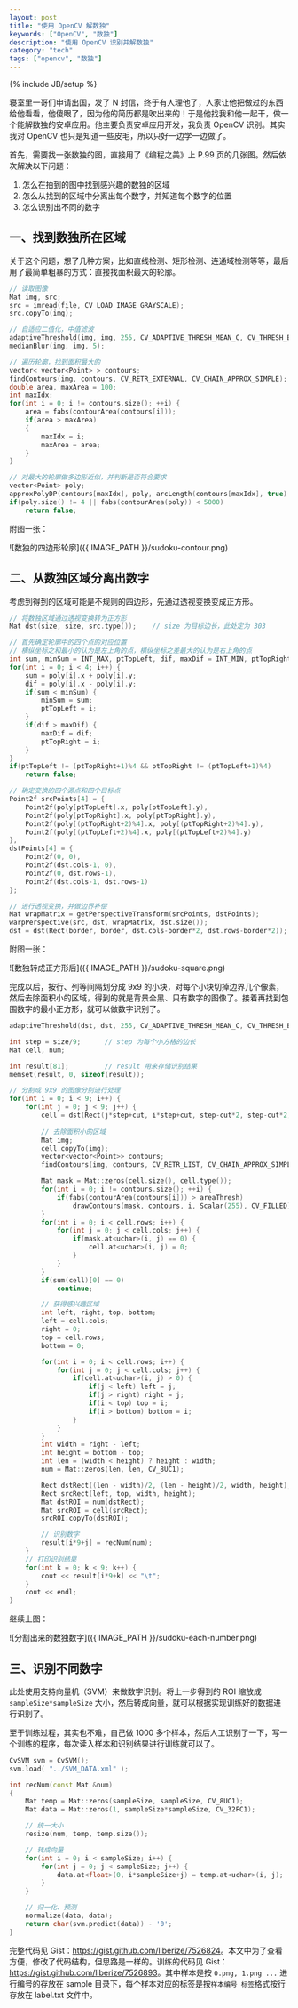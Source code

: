 ```yaml
---
layout: post
title: "使用 OpenCV 解数独"
keywords: ["OpenCV", "数独"]
description: "使用 OpenCV 识别并解数独"
category: "tech"
tags: ["opencv", "数独"]
---
```

{% include JB/setup %}

寝室里一哥们申请出国，发了 N 封信，终于有人理他了，人家让他把做过的东西给他看看，他傻眼了，因为他的简历都是吹出来的！于是他找我和他一起干，做一个能解数独的安卓应用。他主要负责安卓应用开发，我负责 OpenCV 识别。其实我对 OpenCV 也只是知道一些皮毛，所以只好一边学一边做了。

首先，需要找一张数独的图，直接用了《编程之美》上 P.99 页的几张图。然后依次解决以下问题：

1. 怎么在拍到的图中找到感兴趣的数独的区域
2. 怎么从找到的区域中分离出每个数字，并知道每个数字的位置
3. 怎么识别出不同的数字

## 一、找到数独所在区域

关于这个问题，想了几种方案，比如直线检测、矩形检测、连通域检测等等，最后用了最简单粗暴的方式：直接找面积最大的轮廓。

```c++
// 读取图像
Mat img, src;
src = imread(file, CV_LOAD_IMAGE_GRAYSCALE);
src.copyTo(img);

// 自适应二值化，中值滤波
adaptiveThreshold(img, img, 255, CV_ADAPTIVE_THRESH_MEAN_C, CV_THRESH_BINARY_INV, 25, 10);
medianBlur(img, img, 5);

// 遍历轮廓，找到面积最大的
vector< vector<Point> > contours;
findContours(img, contours, CV_RETR_EXTERNAL, CV_CHAIN_APPROX_SIMPLE);
double area, maxArea = 100;
int maxIdx;
for(int i = 0; i != contours.size(); ++i) {
    area = fabs(contourArea(contours[i]));
    if(area > maxArea)
    {
        maxIdx = i;
        maxArea = area;
    }
}

// 对最大的轮廓做多边形近似，并判断是否符合要求
vector<Point> poly;
approxPolyDP(contours[maxIdx], poly, arcLength(contours[maxIdx], true) * 0.02, true);
if(poly.size() != 4 || fabs(contourArea(poly)) < 5000)
    return false;
```

附图一张：

![数独的四边形轮廓]({{ IMAGE_PATH }}/sudoku-contour.png)

## 二、从数独区域分离出数字

考虑到得到的区域可能是不规则的四边形，先通过透视变换变成正方形。

```c++
// 将数独区域通过透视变换转为正方形
Mat dst(size, size, src.type());    // size 为目标边长，此处定为 303

// 首先确定轮廓中的四个点的对应位置
// 横纵坐标之和最小的认为是左上角的点，横纵坐标之差最大的认为是右上角的点
int sum, minSum = INT_MAX, ptTopLeft, dif, maxDif = INT_MIN, ptTopRight;
for(int i = 0; i < 4; i++) {
    sum = poly[i].x + poly[i].y;
    dif = poly[i].x - poly[i].y;
    if(sum < minSum) {
        minSum = sum;
        ptTopLeft = i;
    }
    if(dif > maxDif) {
        maxDif = dif;
        ptTopRight = i;
    }
}
if(ptTopLeft != (ptTopRight+1)%4 && ptTopRight != (ptTopLeft+1)%4)
    return false;

// 确定变换的四个源点和四个目标点
Point2f srcPoints[4] = {
    Point2f(poly[ptTopLeft].x, poly[ptTopLeft].y),
    Point2f(poly[ptTopRight].x, poly[ptTopRight].y),
    Point2f(poly[(ptTopRight+2)%4].x, poly[(ptTopRight+2)%4].y),
    Point2f(poly[(ptTopLeft+2)%4].x, poly[(ptTopLeft+2)%4].y)
},
dstPoints[4] = {
    Point2f(0, 0),
    Point2f(dst.cols-1, 0),
    Point2f(0, dst.rows-1),
    Point2f(dst.cols-1, dst.rows-1)
};

// 进行透视变换，并做边界补偿
Mat wrapMatrix = getPerspectiveTransform(srcPoints, dstPoints);
warpPerspective(src, dst, wrapMatrix, dst.size());
dst = dst(Rect(border, border, dst.cols-border*2, dst.rows-border*2));
```

附图一张：

![数独转成正方形后]({{ IMAGE_PATH }}/sudoku-square.png)

完成以后，按行、列等间隔划分成 9x9 的小块，对每个小块切掉边界几个像素，然后去除面积小的区域，得到的就是背景全黑、只有数字的图像了。接着再找到包围数字的最小正方形，就可以做数字识别了。

```c++
adaptiveThreshold(dst, dst, 255, CV_ADAPTIVE_THRESH_MEAN_C, CV_THRESH_BINARY_INV, 25, 10);

int step = size/9;      // step 为每个小方格的边长
Mat cell, num;

int result[81];         // result 用来存储识别结果
memset(result, 0, sizeof(result));

// 分割成 9x9 的图像分别进行处理
for(int i = 0; i < 9; i++) {
    for(int j = 0; j < 9; j++) {
        cell = dst(Rect(j*step+cut, i*step+cut, step-cut*2, step-cut*2));
        
        // 去除面积小的区域
        Mat img;
        cell.copyTo(img);
        vector<vector<Point>> contours;
        findContours(img, contours, CV_RETR_LIST, CV_CHAIN_APPROX_SIMPLE);

        Mat mask = Mat::zeros(cell.size(), cell.type());
        for(int i = 0; i != contours.size(); ++i) {
            if(fabs(contourArea(contours[i])) > areaThresh)
                drawContours(mask, contours, i, Scalar(255), CV_FILLED);
        }
        for(int i = 0; i < cell.rows; i++) {
            for(int j = 0; j < cell.cols; j++) {
                if(mask.at<uchar>(i, j) == 0) {
                    cell.at<uchar>(i, j) = 0;
                }
            }
        }
        if(sum(cell)[0] == 0)
            continue;

        // 获得感兴趣区域
        int left, right, top, bottom;
        left = cell.cols;
        right = 0;
        top = cell.rows;
        bottom = 0;

        for(int i = 0; i < cell.rows; i++) {
            for(int j = 0; j < cell.cols; j++) {
                if(cell.at<uchar>(i, j) > 0) {
                    if(j < left) left = j;
                    if(j > right) right = j;
                    if(i < top) top = i;
                    if(i > bottom) bottom = i;
                }
            }
        }
        int width = right - left;
        int height = bottom - top;
        int len = (width < height) ? height : width;
        num = Mat::zeros(len, len, CV_8UC1);

        Rect dstRect((len - width)/2, (len - height)/2, width, height);
        Rect srcRect(left, top, width, height);
        Mat dstROI = num(dstRect);
        Mat srcROI = cell(srcRect);
        srcROI.copyTo(dstROI);

        // 识别数字
        result[i*9+j] = recNum(num);
    }
    // 打印识别结果
    for(int k = 0; k < 9; k++) {
        cout << result[i*9+k] << "\t";
    }
    cout << endl;
}
```

继续上图：

![分割出来的数独数字]({{ IMAGE_PATH }}/sudoku-each-number.png)

## 三、识别不同数字

此处使用支持向量机（SVM）来做数字识别。将上一步得到的 ROI 缩放成 `sampleSize*sampleSize` 大小，然后转成向量，就可以根据实现训练好的数据进行识别了。

至于训练过程，其实也不难，自己做 1000 多个样本，然后人工识别了一下，写一个训练的程序，每次读入样本和识别结果进行训练就可以了。

```c++
CvSVM svm = CvSVM(); 
svm.load( "../SVM_DATA.xml" );

int recNum(const Mat &num)
{
    Mat temp = Mat::zeros(sampleSize, sampleSize, CV_8UC1);
    Mat data = Mat::zeros(1, sampleSize*sampleSize, CV_32FC1);

    // 统一大小
    resize(num, temp, temp.size());

    // 转成向量
    for(int i = 0; i < sampleSize; i++) {
        for(int j = 0; j < sampleSize; j++) {
            data.at<float>(0, i*sampleSize+j) = temp.at<uchar>(i, j);
        }
    }

    // 归一化、预测
    normalize(data, data);
    return char(svm.predict(data)) - '0';
}
```

完整代码见 Gist：<https://gist.github.com/liberize/7526824>。本文中为了查看方便，修改了代码结构，但思路是一样的。训练的代码见 Gist：<https://gist.github.com/liberize/7526893>。其中样本是按 `0.png, 1.png ...` 进行编号的存放在 sample 目录下，每个样本对应的标签是按`样本编号 标签`格式按行存放在 label.txt 文件中。
